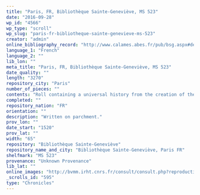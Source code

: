 ```yaml
---
title: "Paris, FR, Bibliothèque Sainte-Geneviève, MS 523"
date: "2016-09-28"
wp_id: "4566"
wp_type: "scroll"
wp_slug: "paris-fr-bibliotheque-sainte-genevieve-ms-523"
creator: "admin"
online_bibliography_record: "http://www.calames.abes.fr/pub/bsg.aspx#details?id=BSGA11594"
language_1: "French"
language_2: ""
lib_lon: ""
meta_title: "Paris, FR, Bibliothèque Sainte-Geneviève, MS 523"
date_quality: ""
length: "3270"
repository_city: "Paris"
number_of_pieces: ""
contents: "Roll containing a universal history from the creation of the world until the beginning of the 16th century with paintings of Pope Leo X and his cardinals. The rest of the roll contains roundels with illustrated scenes of historical events."
completed: ""
repository_nation: "FR"
orientation: ""
description: "Written on parchment."
prov_lon: ""
date_start: "1520"
prov_lat: ""
width: "65"
repository: "Bibliothèque Sainte-Geneviève"
repository_name_and_city: "Bibliothèque Sainte-Geneviève, Paris FR"
shelfmark: "MS 523"
provenance: "Unknown Provenance"
lib_lat: ""
online_images: "http://bvmm.irht.cnrs.fr/consult/consult.php?reproductionId=13281"
_scrolls_id: "595"
type: "Chronicles"
---
```



